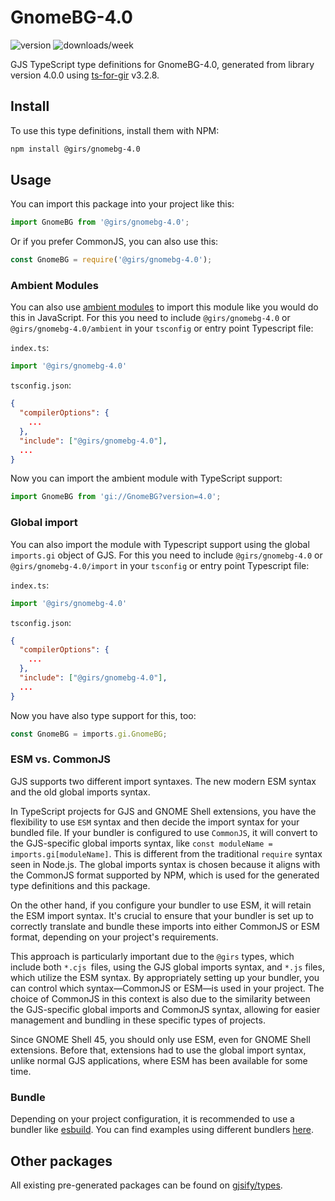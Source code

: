 
# GnomeBG-4.0

![version](https://img.shields.io/npm/v/@girs/gnomebg-4.0)
![downloads/week](https://img.shields.io/npm/dw/@girs/gnomebg-4.0)


GJS TypeScript type definitions for GnomeBG-4.0, generated from library version 4.0.0 using [ts-for-gir](https://github.com/gjsify/ts-for-gir) v3.2.8.


## Install

To use this type definitions, install them with NPM:
```bash
npm install @girs/gnomebg-4.0
```

## Usage

You can import this package into your project like this:
```ts
import GnomeBG from '@girs/gnomebg-4.0';
```

Or if you prefer CommonJS, you can also use this:
```ts
const GnomeBG = require('@girs/gnomebg-4.0');
```

### Ambient Modules

You can also use [ambient modules](https://github.com/gjsify/ts-for-gir/tree/main/packages/cli#ambient-modules) to import this module like you would do this in JavaScript.
For this you need to include `@girs/gnomebg-4.0` or `@girs/gnomebg-4.0/ambient` in your `tsconfig` or entry point Typescript file:

`index.ts`:
```ts
import '@girs/gnomebg-4.0'
```

`tsconfig.json`:
```json
{
  "compilerOptions": {
    ...
  },
  "include": ["@girs/gnomebg-4.0"],
  ...
}
```

Now you can import the ambient module with TypeScript support: 

```ts
import GnomeBG from 'gi://GnomeBG?version=4.0';
```

### Global import

You can also import the module with Typescript support using the global `imports.gi` object of GJS.
For this you need to include `@girs/gnomebg-4.0` or `@girs/gnomebg-4.0/import` in your `tsconfig` or entry point Typescript file:

`index.ts`:
```ts
import '@girs/gnomebg-4.0'
```

`tsconfig.json`:
```json
{
  "compilerOptions": {
    ...
  },
  "include": ["@girs/gnomebg-4.0"],
  ...
}
```

Now you have also type support for this, too:

```ts
const GnomeBG = imports.gi.GnomeBG;
```


### ESM vs. CommonJS

GJS supports two different import syntaxes. The new modern ESM syntax and the old global imports syntax.

In TypeScript projects for GJS and GNOME Shell extensions, you have the flexibility to use `ESM` syntax and then decide the import syntax for your bundled file. If your bundler is configured to use `CommonJS`, it will convert to the GJS-specific global imports syntax, like `const moduleName = imports.gi[moduleName]`. This is different from the traditional `require` syntax seen in Node.js. The global imports syntax is chosen because it aligns with the CommonJS format supported by NPM, which is used for the generated type definitions and this package.

On the other hand, if you configure your bundler to use ESM, it will retain the ESM import syntax. It's crucial to ensure that your bundler is set up to correctly translate and bundle these imports into either CommonJS or ESM format, depending on your project's requirements.

This approach is particularly important due to the `@girs` types, which include both `*.cjs `files, using the GJS global imports syntax, and `*.js` files, which utilize the ESM syntax. By appropriately setting up your bundler, you can control which syntax—CommonJS or ESM—is used in your project. The choice of CommonJS in this context is also due to the similarity between the GJS-specific global imports and CommonJS syntax, allowing for easier management and bundling in these specific types of projects.

Since GNOME Shell 45, you should only use ESM, even for GNOME Shell extensions. Before that, extensions had to use the global import syntax, unlike normal GJS applications, where ESM has been available for some time.

### Bundle

Depending on your project configuration, it is recommended to use a bundler like [esbuild](https://esbuild.github.io/). You can find examples using different bundlers [here](https://github.com/gjsify/ts-for-gir/tree/main/examples).

## Other packages

All existing pre-generated packages can be found on [gjsify/types](https://github.com/gjsify/types).

